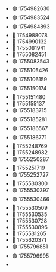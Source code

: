- 🟢 1754982630
- 🟢 1754983524
- 🟢 1754984893
- 🔴 1754988078
- 🔴 1754990132
- 🔴 1755081941
- 🔴 1755082451
- 🟢 1755083543
- 🟢 1755105426
- 🟢 1755106159
- 🟢 1755150174
- 🔴 1755151480
- 🔴 1755155137
- 🟢 1755183715
- 🟢 1755185281
- 🟢 1755186567
- 🟢 1755186771
- 🔴 1755248769
- 🔴 1755248982
- 🟢 1755250287
- 🔴 1755251719
- 🟢 1755252727
- 🔴 1755530300
- 🟢 1755530397
- 🟢 1755530466
- 🔴 1755530509
- 🔴 1755530535
- 🔴 1755530728
- 🔴 1755530896
- 🔴 1755531265
- 🔴 1755620371
- 🟢 1755796851
- 🟢 1755796995
- 

